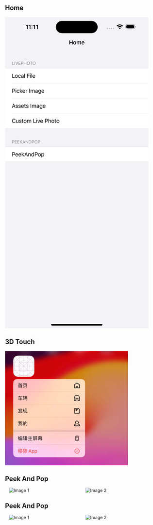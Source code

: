 ## Home
![home](./screenshots/home.png)

## 3D Touch
![3D Touch](./screenshots/configlist.png)

## Peek And Pop
<div style="display: flex; justify-content: space-around;">
    <img src="./screenshots/peekAndPop.png" alt="Image 1" style="width: 45%;"/>
    <img src="./screenshots/peekAndPopGroup.png" alt="Image 2" style="width: 45%;"/>
</div>


## Peek And Pop
<div style="display: flex; justify-content: space-around;">
    <img src="./screenshots/pickerLivePhoto.png" alt="Image 1" style="width: 45%;"/>
    <img src="./screenshots/customLivePhoto.png" alt="Image 2" style="width: 45%;"/>
</div>